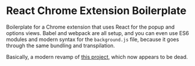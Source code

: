 # React Chrome Extension Boilerplate

Boilerplate for a Chrome extension that uses React for the popup and options
views. Babel and webpack are all setup, and you can even use ES6 modules and
modern syntax for the `background.js` file, because it goes through the same
bundling and transpilation.

Basically, a modern revamp of
[this project,](https://github.com/samuelsimoes/chrome-extension-webpack-boilerplate/tree/react)
which now appears to be dead.
